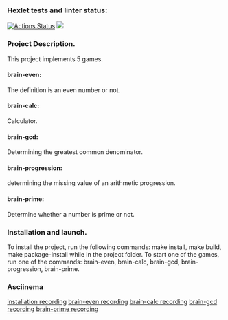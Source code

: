 ### Hexlet tests and linter status:
[![Actions Status](https://github.com/AAB83/python-project-lvl1/workflows/hexlet-check/badge.svg)](https://github.com/AAB83/python-project-lvl1/actions)
<a href="https://codeclimate.com/github/AAB83/python-project-lvl1/maintainability"><img src="https://api.codeclimate.com/v1/badges/b6cce2d5be81db04a8b4/maintainability" /></a>

### Project Description. 

This project implements 5 games. 
#### brain-even:
The definition is an even number or not.
#### brain-calc:
Calculator.
#### brain-gcd:
Determining the greatest common denominator.
#### brain-progression:
determining the missing value of an arithmetic progression.
#### brain-prime:
Determine whether a number is prime or not.

### Installation and launch.

To install the project, run the following commands: make install, 
make build, make package-install while in the project 
folder. To start one of the games, run one of the commands: 
brain-even, brain-calc, brain-gcd, brain-progression, brain-prime.

### Asciinema

[installation recording](https://asciinema.org/a/ZzLNxRiDKyhTI5OgSp52H92R2)
[brain-even recording](https://asciinema.org/a/0eQhtG0KVqPlcCFNKd6JsASay)
[brain-calc recording](https://asciinema.org/a/mBiDZG5LcrJz5cm1Nuv4JHOJ8)
[brain-gcd recording](https://asciinema.org/a/mw2D6r0IzgKVkh6IjaIEY47eV)
[brain-prime recording](https://asciinema.org/a/rLVNHEZkvGLaxZZv9Q52SMerO)

